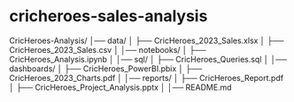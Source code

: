 # cricheroes-sales-analysis
CricHeroes-Analysis/
│── data/
│   ├── CricHeroes_2023_Sales.xlsx
│   ├── CricHeroes_2023_Sales.csv
│
│── notebooks/
│   ├── CricHeroes_Analysis.ipynb
│
│── sql/
│   ├── CricHeroes_Queries.sql
│
│── dashboards/
│   ├── CricHeroes_PowerBI.pbix
│   ├── CricHeroes_2023_Charts.pdf
│
│── reports/
│   ├── CricHeroes_Report.pdf
│   ├── CricHeroes_Project_Analysis.pptx
│
│── README.md
